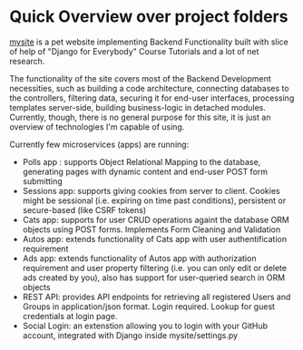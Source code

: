 # Quick Overview over project folders
<p><a href="https://arsenychebyshev.pythonanywhere.com/">mysite<a> is a pet website implementing Backend Functionality built with slice of help of "Django for Everybody" Course Tutorials and a lot of net research.</p>
<p>The functionality of the site covers most of the Backend Development necessities,
such as building a code architecture, connecting databases to the controllers,
filtering data, securing it for end-user interfaces, processing templates server-side,
building business-logic in detached modules. Currently, though, there is no general purpose for this site, it is just an overview of technologies I'm capable of using.</p>
<p>Currently few microservices (apps) are running:</p>
<ul>
  <li>Polls app : supports Object Relational Mapping to the database, generating pages with dynamic content and end-user POST form submitting </li>
  <li>Sessions app: supports giving cookies from server to client. Cookies might be sessional (i.e. expiring on time past conditions),
    persistent or secure-based (like CSRF tokens)</li>
  <li>Cats app: supports for user CRUD operations againt the database ORM objects using POST forms. Implements Form Cleaning and Validation</li>
  <li>Autos app: extends functionality of Cats app with user authentification requirement</li>
  <li>Ads app: extends functionality of Autos app with authorization requirement and user property filtering (i.e. you can only edit or delete ads created by you), also has support for user-queried search in ORM objects</li>
  <li>REST API: provides API endpoints for retrieving all registered Users and Groups in application/json format. Login required. Lookup for guest credentials at login page.
  <li>Social Login: an extenstion allowing you to login with your GitHub account, integrated with Django inside mysite/settings.py</li>
</ul>
